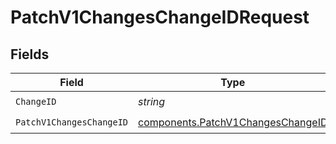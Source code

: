 # PatchV1ChangesChangeIDRequest


## Fields

| Field                                                                                  | Type                                                                                   | Required                                                                               | Description                                                                            |
| -------------------------------------------------------------------------------------- | -------------------------------------------------------------------------------------- | -------------------------------------------------------------------------------------- | -------------------------------------------------------------------------------------- |
| `ChangeID`                                                                             | *string*                                                                               | :heavy_check_mark:                                                                     | N/A                                                                                    |
| `PatchV1ChangesChangeID`                                                               | [components.PatchV1ChangesChangeID](../../models/components/patchv1changeschangeid.md) | :heavy_check_mark:                                                                     | N/A                                                                                    |